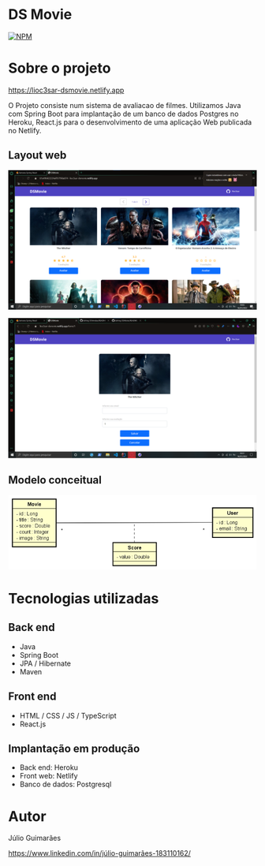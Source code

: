# DS Movie

[![NPM](https://img.shields.io/npm/l/react)](https://github.com/lioc3sar/DSMovie/blob/main/LICENSE) 

# Sobre o projeto

https://lioc3sar-dsmovie.netlify.app

O Projeto consiste num sistema de avaliacao de filmes. Utilizamos Java com Spring Boot para implantação de um banco de dados Postgres no Heroku, React.js para o desenvolvimento de uma aplicação Web publicada no Netlify.

## Layout web
![Web 1](https://github.com/lioc3sar/DSMovie/blob/main/images/tela-inicial.png)

![Web 2](https://github.com/lioc3sar/DSMovie/blob/main/images/tela-avaliacao.png)

## Modelo conceitual
![Modelo Conceitual](https://github.com/lioc3sar/DSMovie/blob/main/images/modelo-conceitual.png)

# Tecnologias utilizadas
## Back end
- Java
- Spring Boot
- JPA / Hibernate
- Maven
## Front end
- HTML / CSS / JS / TypeScript
- React.js
## Implantação em produção
- Back end: Heroku
- Front web: Netlify
- Banco de dados: Postgresql


# Autor

Júlio Guimarães

https://www.linkedin.com/in/júlio-guimarães-183110162/


